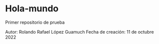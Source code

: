 # Hola-mundo
Primer repositorio de prueba

Autor: Rolando Rafael López Guamuch
Fecha de creación: 11 de octubre 2022
